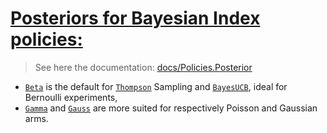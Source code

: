 # [Posteriors for Bayesian Index policies:](https://smpybandits.github.io/docs/Policies.Posterior.html)
> See here the documentation: [docs/Policies.Posterior](https://smpybandits.github.io/docs/Policies.Posterior.html)


- [`Beta`](Beta.py) is the default for [`Thompson`](Thompson.py) Sampling and [`BayesUCB`](BayesUCB.py), ideal for Bernoulli experiments,
- [`Gamma`](Gamma.py) and [`Gauss`](Gauss.py) are more suited for respectively Poisson and Gaussian arms.